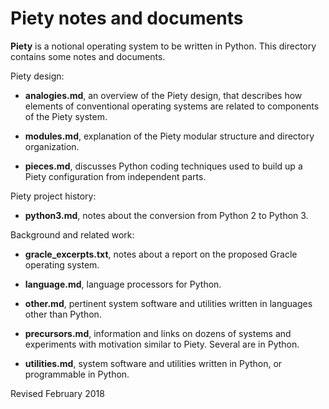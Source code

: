Piety notes and documents
=========================

**Piety** is a notional operating system to be written in Python.
  This directory contains some notes and documents.

Piety design:

- **analogies.md**, an overview of the Piety design, that describes
    how elements of conventional operating systems are related to
    components of the Piety system.

- **modules.md**, explanation of the Piety modular structure and
    directory organization.

- **pieces.md**, discusses Python coding techniques used to
    build up a Piety configuration from independent parts.

Piety project history:

- **python3.md**, notes about the conversion from Python 2 to Python 3.

Background and related work:

- **gracle_excerpts.txt**, notes about a report on the proposed Gracle
    operating system.

- **language.md**, language processors for Python.

- **other.md**, pertinent system software and utilities written in
    languages other than Python.

- **precursors.md**, information and links on dozens of systems and
    experiments with motivation similar to Piety.  Several are in
    Python.

- **utilities.md**, system software and utilities written in Python,
    or programmable in Python.

Revised February 2018
